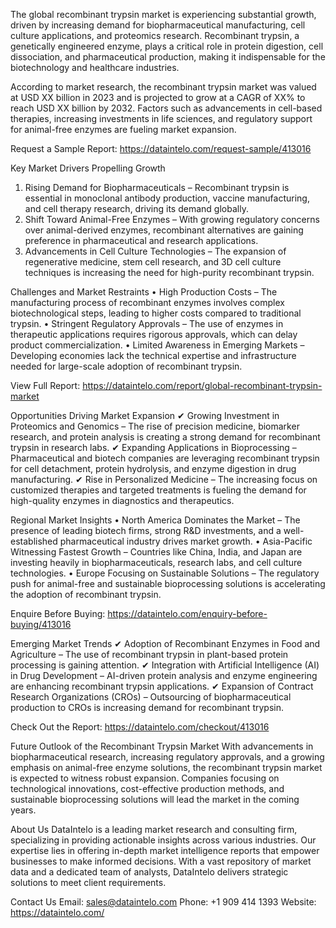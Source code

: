 The global recombinant trypsin market is experiencing substantial growth, driven by increasing demand for biopharmaceutical manufacturing, cell culture applications, and proteomics research. Recombinant trypsin, a genetically engineered enzyme, plays a critical role in protein digestion, cell dissociation, and pharmaceutical production, making it indispensable for the biotechnology and healthcare industries.

According to market research, the recombinant trypsin market was valued at USD XX billion in 2023 and is projected to grow at a CAGR of XX% to reach USD XX billion by 2032. Factors such as advancements in cell-based therapies, increasing investments in life sciences, and regulatory support for animal-free enzymes are fueling market expansion.

Request a Sample Report: https://dataintelo.com/request-sample/413016

Key Market Drivers Propelling Growth
1.	Rising Demand for Biopharmaceuticals – Recombinant trypsin is essential in monoclonal antibody production, vaccine manufacturing, and cell therapy research, driving its demand globally.
2.	Shift Toward Animal-Free Enzymes – With growing regulatory concerns over animal-derived enzymes, recombinant alternatives are gaining preference in pharmaceutical and research applications.
3.	Advancements in Cell Culture Technologies – The expansion of regenerative medicine, stem cell research, and 3D cell culture techniques is increasing the need for high-purity recombinant trypsin.

Challenges and Market Restraints
•	High Production Costs – The manufacturing process of recombinant enzymes involves complex biotechnological steps, leading to higher costs compared to traditional trypsin.
•	Stringent Regulatory Approvals – The use of enzymes in therapeutic applications requires rigorous approvals, which can delay product commercialization.
•	Limited Awareness in Emerging Markets – Developing economies lack the technical expertise and infrastructure needed for large-scale adoption of recombinant trypsin.

View Full Report: https://dataintelo.com/report/global-recombinant-trypsin-market

Opportunities Driving Market Expansion
✔ Growing Investment in Proteomics and Genomics – The rise of precision medicine, biomarker research, and protein analysis is creating a strong demand for recombinant trypsin in research labs.
✔ Expanding Applications in Bioprocessing – Pharmaceutical and biotech companies are leveraging recombinant trypsin for cell detachment, protein hydrolysis, and enzyme digestion in drug manufacturing.
✔ Rise in Personalized Medicine – The increasing focus on customized therapies and targeted treatments is fueling the demand for high-quality enzymes in diagnostics and therapeutics.

Regional Market Insights
•	North America Dominates the Market – The presence of leading biotech firms, strong R&D investments, and a well-established pharmaceutical industry drives market growth.
•	Asia-Pacific Witnessing Fastest Growth – Countries like China, India, and Japan are investing heavily in biopharmaceuticals, research labs, and cell culture technologies.
•	Europe Focusing on Sustainable Solutions – The regulatory push for animal-free and sustainable bioprocessing solutions is accelerating the adoption of recombinant trypsin.

Enquire Before Buying: https://dataintelo.com/enquiry-before-buying/413016

Emerging Market Trends
✔ Adoption of Recombinant Enzymes in Food and Agriculture – The use of recombinant trypsin in plant-based protein processing is gaining attention.
✔ Integration with Artificial Intelligence (AI) in Drug Development – AI-driven protein analysis and enzyme engineering are enhancing recombinant trypsin applications.
✔ Expansion of Contract Research Organizations (CROs) – Outsourcing of biopharmaceutical production to CROs is increasing demand for recombinant trypsin.

Check Out the Report: https://dataintelo.com/checkout/413016

Future Outlook of the Recombinant Trypsin Market
With advancements in biopharmaceutical research, increasing regulatory approvals, and a growing emphasis on animal-free enzyme solutions, the recombinant trypsin market is expected to witness robust expansion. Companies focusing on technological innovations, cost-effective production methods, and sustainable bioprocessing solutions will lead the market in the coming years.

About Us
DataIntelo is a leading market research and consulting firm, specializing in providing actionable insights across various industries. Our expertise lies in offering in-depth market intelligence reports that empower businesses to make informed decisions. With a vast repository of market data and a dedicated team of analysts, DataIntelo delivers strategic solutions to meet client requirements.

Contact Us
Email: sales@dataintelo.com
Phone: +1 909 414 1393
Website: https://dataintelo.com/
